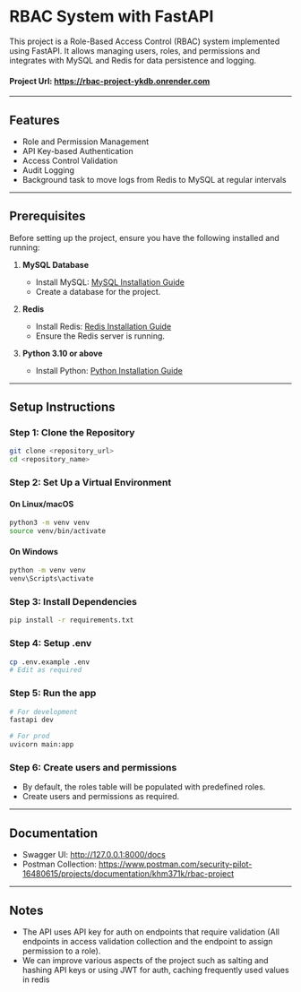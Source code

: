 # RBAC System with FastAPI

This project is a Role-Based Access Control (RBAC) system implemented using FastAPI. It allows managing users, roles, and permissions and integrates with MySQL and Redis for data persistence and logging.


#### **Project Url**: https://rbac-project-ykdb.onrender.com
---

## **Features**
- Role and Permission Management
- API Key-based Authentication
- Access Control Validation
- Audit Logging
- Background task to move logs from Redis to MySQL at regular intervals

---

## **Prerequisites**
Before setting up the project, ensure you have the following installed and running:

1. **MySQL Database**
   - Install MySQL: [MySQL Installation Guide](https://dev.mysql.com/doc/refman/9.0/en/installing.html)
   - Create a database for the project.

2. **Redis**
   - Install Redis: [Redis Installation Guide](https://redis.io/docs/latest/operate/oss_and_stack/install/install-redis/)
   - Ensure the Redis server is running.

3. **Python 3.10 or above**
   - Install Python: [Python Installation Guide](https://www.python.org/downloads/)

---

## **Setup Instructions**

### Step 1: Clone the Repository
```bash
git clone <repository_url>
cd <repository_name>
```

### Step 2: Set Up a Virtual Environment

#### On Linux/macOS
```bash
python3 -m venv venv
source venv/bin/activate
```

#### On Windows
```bash
python -m venv venv
venv\Scripts\activate
```

### Step 3: Install Dependencies
```bash
pip install -r requirements.txt
```

### Step 4: Setup .env
```bash
cp .env.example .env
# Edit as required
```

### Step 5: Run the app
```bash
# For development
fastapi dev

# For prod
uvicorn main:app
```

### Step 6: Create users and permissions
- By default, the roles table will be populated with predefined roles.
- Create users and permissions as required.

---

## **Documentation**

- Swagger UI: http://127.0.0.1:8000/docs
- Postman Collection: https://www.postman.com/security-pilot-16480615/projects/documentation/khm371k/rbac-project

---

## **Notes**

- The API uses API key for auth on endpoints that require validation (All endpoints in access validation collection and the endpoint to assign permission to a role).
- We can improve various aspects of the project such as salting and hashing API keys or using JWT for auth, caching frequently used values in redis